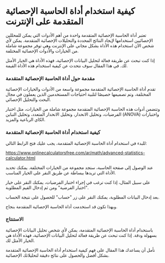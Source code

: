 كيفية استخدام أداة الحاسبة الإحصائية المتقدمة على الإنترنت
==========================================================

تعتبر أداة الحاسبة الإحصائية المتقدمة واحدة من أهم الأدوات التي يمكن للمحللين الإحصائيين استخدامها لإيجاد النتائج المحددة والتحليلات الإحصائية المتقدمة. يمكن لأي شخص الآن استخدام هذه الأداة بشكل مجاني على الإنترنت وهي توفر مجموعة شاملة من الخيارات والأدوات الإحصائية المختلفة.

إذا كنت تبحث عن طريقة فعالة لتحليل البيانات الإحصائية، فهذه الأداة هي الخيار الأمثل لك. في هذا المقال سوف نتحدث عن كيفية استخدام هذه الأداة القيمة.

### مقدمة حول أداة الحاسبة الإحصائية المتقدمة

تقدم أداة الحاسبة الإحصائية المتقدمة مجموعة واسعة من الأدوات والخيارات الإحصائية المختلفة، وتم تصميمها خصيصًا لتلبية احتياجات المستخدمين الذين يعملون في مجال البحث والتحليل الإحصائي.

وتتضمن أدوات هذه الحاسبة الإحصائية المتقدمة مجموعة شاملة من الخيارات، مثل اختبار الفرضيات، وتحليل الانحدار، وتحليل الانحدار المتعدد، وتحليل التباين (ANOVA) واختبارات الكاي الرباعية والمزيد.

### كيفية استخدام أداة الحاسبة الإحصائية المتقدمة

للبدء في استخدام أداة الحاسبة الإحصائية المتقدمة، يجب عليك فتح الرابط التالي:

<https://www.onlinecalculatorsfree.com/ar/math/advanced-statistics-calculator.html>

عند الوصول إلى صفحة الحاسبة، ستجد مجموعة من الخيارات المختلفة. يمكنك تحديد الأداة التي تريدها ببساطة عن طريق النقر على الخيار المناسب.

على سبيل المثال، إذا كنت ترغب في إجراء اختبار الفرضيات، يمكنك النقر على خيار "اختبار الفرضية" ومن ثم إدخال القيم المطلوبة.

بعد إدخال البيانات المطلوبة، يمكنك النقر على زر "حساب" للحصول على نتيجة الحساب.

وبهذا تكون قد استخدمت أداة الحاسبة الإحصائية المتقدمة بنجاح.

### الاستنتاج

باستخدام أداة الحاسبة الإحصائية المتقدمة، يمكن لأي شخص تحليل البيانات الإحصائية بسهولة ودقة. إذا كنت تبحث عن طريقة فعالة لتحليل البيانات الإحصائية، فهذه الأداة هي الخيار الأمثل لك.

نأمل أن يساعدك هذا المقال على فهم كيفية استخدام أداة الحاسبة الإحصائية المتقدمة بشكل أفضل والحصول على نتائج دقيقة لتحليلاتك الإحصائية.